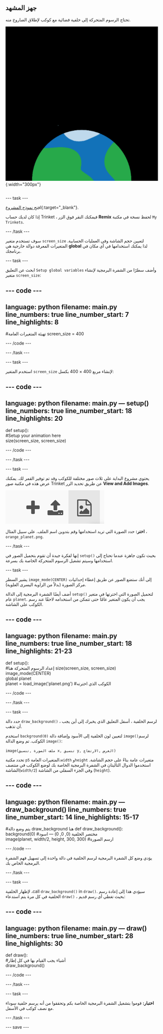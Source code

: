 ## جهز المشهد

<div style="display: flex; flex-wrap: wrap">
<div style="flex-basis: 200px; flex-grow: 1; margin-right: 15px;">
تحتاج الرسوم المتحركة إلى خلفية فضائية مع كوكب لإطلاق الصاروخ منه.
</div>
<div>

![كوكب على خلفية سوداء.](images/step_2.png){:width="300px"}

</div>
</div>

--- task ---

افتح[ نموذج المشروع](https://trinket.io/python/bd7592097e){:target="_blank"}.

إذا كان لديك حساب Trinket ، فيمكنك النقر فوق الزر **Remix** لحفظ نسخة في مكتبة `My Trinkets`.

--- /task ---

سوف تستخدم متغير `screen_size` لتعيين حجم الشاشة وفي العمليات الحسابية. المتغيرات المعرفة دوالة خارجية هي **global** لذا يمكنك استخدامها في أي مكان في برنامجك.

--- task ---

ابحث عن التعليق `Setup global variables` وأضف سطرًا من الشفرة البرمجية لإنشاء متغير `screen_size`:

--- code ---
---
language: python 
filename: main.py 
line_numbers: true 
line_number_start: 7
line_highlights: 8
---

#تهيئة المتغيرات العامة
screen_size = 400

--- /code ---

--- /task ---

--- task ---

استخدم المتغير `screen_size` لإنشاء مربع 400 × 400 بكسل:

--- code ---
---
language: python 
filename: main.py — setup() 
line_numbers: true 
line_number_start: 18
line_highlights: 20
---

def setup():   
  #Setup your animation here   
  size(screen_size, screen_size)


--- /code ---

--- /task ---

--- task ---

يحتوي مشروع البداية على ثلاث صور مختلفة للكوكب وقد تم توفير القمر لك. يمكنك عرض هذه في مكتبة صور Trinket عن طريق تحديد الزر **View and Add Images**.

![رمز زائد ورمز تحميل ورمز صورة. يتم تمييز رمز الصورة.](images/trinket_image.png)

**اختر:** حدد الصورة التي تريد استخدامها وقم بتدوين اسم الملف. على سبيل المثال ، `orange_planet.png`.

--- /task ---

إنها لفكرة جيدة أن تقوم بتحميل الصور في `setup()` بحيث تكون جاهزة عندما تحتاج إلى استخدامها وسيتم تشغيل الرسوم المتحركة الخاصة بك بسرعة.

--- task ---

يشير السطر `image_mode(CENTER)` إلى أنك ستضع الصور عن طريق إعطاء إحداثيات مركز الصورة (بدلاً من الزاوية اليسرى العلوية).

أضف أيضًا الشفرة البرمجية إلى الدالة `setup()` لتحميل الصورة التي اخترتها في متغير عام `planet`. يجب أن يكون المتغير عامًا حتى تتمكن من استخدامه لاحقًا عند رسم الكوكب على الشاشة.

--- code ---
---
language: python 
filename: main.py 
line_numbers: true 
line_number_start: 18
line_highlights: 21-23
---

def setup():   
    #إعداد الرسوم المتحركة هنا 
    size(screen_size, screen_size)   
    image_mode(CENTER)   
    global planet   
    planet = load_image('planet.png') #الكوكب الذي اخترته


--- /code ---

--- /task ---

--- task ---

حدد دالة `draw_background()` ، لرسم الخلفية ، أسفل التعليق الذي يخبرك إلى أين يجب أن تذهب.

استخدم `background(0)` لتعيين لون الخلفية إلى الأسود وإضافة دالة `image()`لرسم الكوكب. تم وضع الدالة `image()`:

`image(ملف الصورة ,تنسيق x, تنسيق y, العرض ,الارتفاع)`

تحدد مكتبة `p5` المتغيرات العامة،`width` و`height` متغيرات عامة بناءً على حجم الشاشة. استخدموا الدوال التاليتان في الشفرة البرمجية الخاصة بك لوضع الكوكب في منتصف الشاشة(`width/2`) وفي الجزء السفلي من الشاشة (`height`).

--- code ---
---
language: python 
filename: main.py — draw_background() 
line_numbers: true 
line_number_start: 14
line_highlights: 15-17
---

#يتم وضع دالة draw_background هنا
def draw_background():   
    background(0) #مختصر الخلفية (0, 0, 0) — اسود    
    image(planet, width/2, height, 300, 300) #ارسم الصورة


--- /code ---

يؤدي وضع كل الشفرة البرمجية لرسم الخلفية في دالة واحدة إلى تسهيل فهم الشفرة البرمجية الخاص بك.

--- /task --- 

--- task ---

لإظهار الخلفية ،call `draw_background()` in `draw()`. سيؤدي هذا إلى إعادة رسم الخلفية في كل مرة يتم استدعاء `draw()` ، بحيث تغطي أي رسم قديم:

--- code ---
---
language: python 
filename: main.py — draw() 
line_numbers: true 
line_number_start: 28
line_highlights: 30
---

def draw():   
    #أشياء يجب القيام بها في كل إطار    
    draw_background()

--- /code ---

--- /task ---

--- task ---

**اختبار:** قوموا بتشغيل الشفرة البرمجية الخاصة بكم وتحققوا من أنه يرسم خلفية سوداء مع نصف كوكب في الأسفل.

--- /task ---

--- save ---
